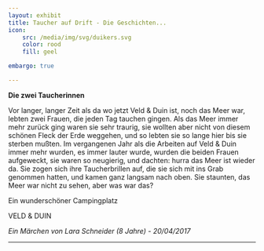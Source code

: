 ```yaml
---
layout: exhibit
title: Taucher auf Drift - Die Geschichten...
icon: 
    src: /media/img/svg/duikers.svg
    color: rood
    fill: geel

embargo: true

---
```


**Die zwei Taucherinnen**

Vor langer, langer Zeit als da wo jetzt Veld & Duin ist, noch das Meer war, lebten zwei Frauen, die jeden Tag tauchen gingen. Als das Meer immer mehr zurück ging waren sie sehr traurig, sie wollten aber nicht von diesem schönen Fleck der Erde weggehen, und so lebten sie so lange hier bis sie sterben mußten. 
Im vergangenen Jahr als die Arbeiten auf Veld & Duin immer mehr wurden, es immer lauter wurde, wurden die beiden Frauen aufgeweckt, sie waren so neugierig, und dachten: hurra das Meer ist wieder da. Sie zogen sich ihre Taucherbrillen auf, die sie sich mit ins Grab genommen hatten, und kamen ganz langsam nach oben. Sie staunten, das Meer war nicht zu sehen, aber was war das?

Ein wunderschöner Campingplatz

VELD & DUIN

*Ein Märchen von Lara Schneider (8 Jahre) - 20/04/2017*

___



